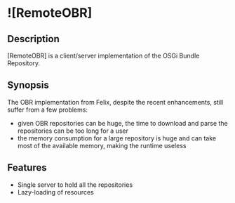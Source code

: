 ![RemoteOBR]
===============

Description
-----------

[RemoteOBR] is a client/server implementation of the OSGi Bundle Repository.

Synopsis
--------

The OBR implementation from Felix, despite the recent enhancements, still suffer from a few problems:  
* given OBR repositories can be huge, the time to download and parse the repositories can be too long for a user
* the memory consumption for a large repository is huge and can take most of the available memory, making the runtime useless

Features
--------

* Single server to hold all the repositories
* Lazy-loading of resources

